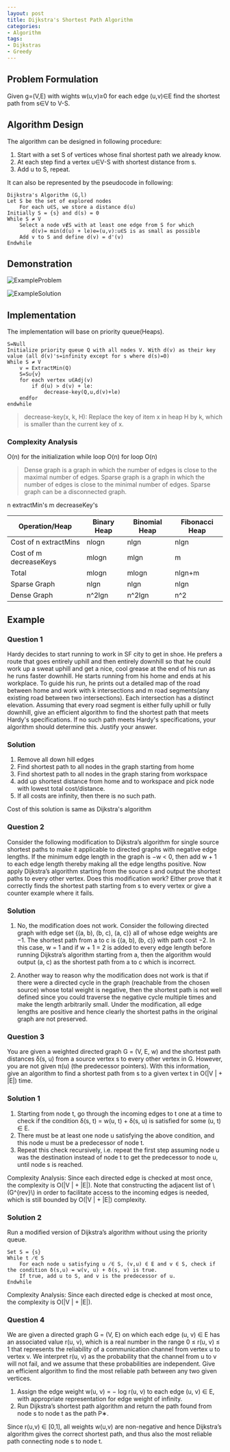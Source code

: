 ```yaml
---
layout: post
title: Dijkstra's Shortest Path Algorithm
categories:
- Algorithm
tags:
- Dijkstras
- Greedy
---
```


## Problem Formulation
Given g=(V,E) with wights w(u,v)≥0 for each edge (u,v)∈E find the shortest path from s∈V to V-S.


## Algorithm Design

The algorithm can be designed in following procedure:

1. Start with a set S of vertices whose final shortest path we already know.
2. At each step find a vertex u∈V-S with shortest distance from s.
3. Add u to S, repeat.


It can also be represented by the pseudocode in following:

```
Dijkstra's Algorithm (G,l)
Let S be the set of explored nodes
	For each u∈S, we store a distance d(u)
Initially S = {s} and d(s) = 0
While S ≠ V
	Select a node v∉S with at least one edge from S for which
		d(v)= min(d(u) + le)e=(u,v):u∈S is as small as possible
	Add v to S and define d(v) = d'(v)
Endwhile
```

## Demonstration
![ExampleProblem](http://img.blog.163.com/photo/WfZavQsDv8XkOKX7DnpGUg==/583497626721859365.jpg)

![ExampleSolution](http://img.blog.163.com/photo/FigAtAu_VN_237zxziOrmw==/5113555901903496072.jpg)

## Implementation
The implementation will base on priority queue(Heaps).

```
S=Null
Initialize priority queue Q with all nodes V. With d(v) as their key value (all d(v)'s=infinity except for s where d(s)=0)
While S ≠ V
	v = ExtractMin(Q)
	S=S∪{v}
	for each vertex u∈Adj(v)
		if d(u) > d(v) + le:
			decrease-key(Q,u,d(v)+le)
	endfor
endwhile
```

> decrease-key(x, k, H): Replace the key of item x in heap H by k, which is smaller than the
current key of x.

### Complexity Analysis
O(n) for the initialization
while loop O(n)
for loop O(n)

> Dense graph is a graph in which the number of edges is close to the maximal number of edges. Sparse graph is a graph in which the number of edges is close to the minimal number of edges. Sparse graph can be a disconnected graph.


n extractMin's
m decreaseKey's

|Operation/Heap | Binary Heap | Binomial Heap | Fibonacci Heap|
|------------ |------------ | ------------- | ------------|
|Cost of n extractMins		| nlogn | nlgn   | nlgn   |
|Cost of m decreaseKeys 	| mlogn | mlgn   | m      |
|Total				 		| mlogn | mlogn  | nlgn+m |
|Sparse Graph				| nlgn  | nlgn   | nlgn   |
|Dense Graph				| n^2lgn| n^2lgn | n^2    |

## Example

### Question 1

Hardy decides to start running to work in SF city to get in shoe. He prefers a route that goes entirely uphill and then entirely downhill so that he could work up a sweat uphill and get a nice, cool grease at the end of his run as he runs faster downhill. He starts running from his home and ends at his workplace. To guide his run, he prints out a detailed map of the road between home and work with k intersections and m road segments(any existing road between two intersections). Each intersection has a distinct elevation. Assuming that every road segment is either fully uphill or fully downhill, give an efficient algorithm to find the shortest path that meets Hardy's specifications. If no such path meets Hardy's specifications, your algorithm should determine this. Justify your answer.

### Solution

1. Remove all down hill edges
2. Find shortest path to all nodes in the graph starting from home
3. Find shortest path to all nodes in the graph staring from workspace
4. add up shortest distance from home and to workspace and pick node with lowest total cost/distance.
5. If all costs are infinity, then there is no such path.

Cost of this solution is same as Dijkstra's algorithm

### Question 2
Consider the following modification to Dijkstra’s algorithm for single source shortest paths to make it applicable to directed graphs with negative edge lengths. If the minimum edge length in the graph is −w < 0, then add w + 1 to each edge length thereby making all the edge lengths positive. Now apply Dijkstra’s algorithm starting from the source s and output the shortest paths to every other vertex. Does this modification work? Either prove that it correctly finds the shortest path starting from s to every vertex or give a counter example where it fails.

### Solution
1. No, the modification does not work. Consider the following directed graph with edge set {(a, b), (b, c), (a, c)} all of whose edge weights are −1. The shortest path from a to c is {(a, b), (b, c)} with path cost −2. In this case, w = 1 and if w + 1 = 2 is added to every edge length before running Dijkstra’s algorithm starting from a, then the algorithm would output (a, c) as the shortest path from a to c which is incorrect.

2. Another way to reason why the modification does not work is that if there were a directed cycle in the graph (reachable from the chosen source) whose total weight is negative, then the shortest path is not well defined since you could traverse the negative cycle multiple times and make the length arbitrarily small. Under the modification, all edge lengths are positive and hence clearly the shortest paths in the original graph are not preserved.

###	Question 3
You are given a weighted directed graph G = (V, E, w) and the shortest path distances δ(s, u) from a source vertex s to every other vertex in G. However, you are not given π(u) (the predecessor pointers). With this information, give an algorithm to find a shortest path from s to a given vertex t in O(|V | + |E|) time.

### Solution 1

1. Starting from node t, go through the incoming edges to t one at a time to check if the condition δ(s, t) = w(u, t) + δ(s, u) is satisfied for some (u, t) ∈ E.
2. There must be at least one node u satisfying the above condition, and this node u must be a predecessor of node t.
3. Repeat this check recursively, i.e. repeat the first step assuming node u was the destination instead of node t to get the predecessor to node u, until node s is reached.

Complexity Analysis: Since each directed edge is checked at most once, the complexity is O(|V | + |E|). Note that constructing the adjacent list of \\(G^{rev}\\) in order to facilitate access to the incoming edges is needed, which is still bounded by O(|V | + |E|) complexity.

### Solution 2
Run a modified version of Dijkstra’s algorithm without using the priority queue.

```
Set S = {s}
While t ̸∈ S
	For each node u satisfying u ̸∈ S, (v,u) ∈ E and v ∈ S, check if the condition δ(s,u) = w(v, u) + δ(s, v) is true.
	If true, add u to S, and v is the predecessor of u.
Endwhile
```

Complexity Analysis: Since each directed edge is checked at most once, the complexity is O(|V | + |E|).

### Question 4
We are given a directed graph G = (V, E) on which each edge (u, v) ∈ E has an associated value r(u, v), which is a real number in the range 0 ≤ r(u, v) ≤ 1 that represents the reliability of a communication channel from vertex u to vertex v. We interpret r(u, v) as the probability that the channel from u to v will not fail, and we assume that these probabilities are independent. Give an efficient algorithm to find the most reliable path between any two given vertices.

1. Assign the edge weight w(u, v) = − log r(u, v) to each edge (u, v) ∈ E, with appropriate representation for edge weight of infinity.
2. Run Dijkstra’s shortest path algorithm and return the path found from node s to node t as the path P∗.

Since r(u,v) ∈ [0,1], all weights w(u,v) are non-negative and hence Dijkstra’s algorithm gives the
correct shortest path, and thus also the most reliable path connecting node s to node t.
